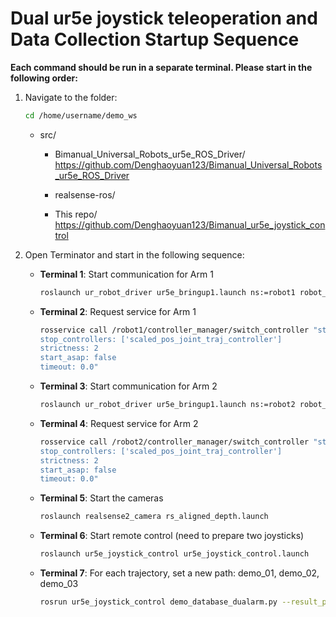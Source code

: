
# Dual ur5e joystick teleoperation and Data Collection Startup Sequence
**Each command should be run in a separate terminal. Please start in the following order:**

1. Navigate to the folder:
   ```bash
   cd /home/username/demo_ws
   ```
   - src/
      - Bimanual_Universal_Robots_ur5e_ROS_Driver/
        https://github.com/Denghaoyuan123/Bimanual_Universal_Robots_ur5e_ROS_Driver

      - realsense-ros/

      - This repo/ 
        https://github.com/Denghaoyuan123/Bimanual_ur5e_joystick_control

2. Open Terminator and start in the following sequence:

   - **Terminal 1**: Start communication for Arm 1
     ```bash
     roslaunch ur_robot_driver ur5e_bringup1.launch ns:=robot1 robot_ip:=xxx reverse_port:=50001 script_sender_port:=50002 trajectory_port:=50003 script_command_port:=50004
     ```

   - **Terminal 2**: Request service for Arm 1
     ```bash
     rosservice call /robot1/controller_manager/switch_controller "start_controllers: ['joint_group_vel_controller']
     stop_controllers: ['scaled_pos_joint_traj_controller']
     strictness: 2
     start_asap: false
     timeout: 0.0"
     ```

   - **Terminal 3**: Start communication for Arm 2
     ```bash
     roslaunch ur_robot_driver ur5e_bringup1.launch ns:=robot2 robot_ip:=xxx reverse_port:=50011 script_sender_port:=50012 trajectory_port:=50013 script_command_port:=50014
     ```

   - **Terminal 4**: Request service for Arm 2
     ```bash
     rosservice call /robot2/controller_manager/switch_controller "start_controllers: ['joint_group_vel_controller']
     stop_controllers: ['scaled_pos_joint_traj_controller']
     strictness: 2
     start_asap: false
     timeout: 0.0"
     ```

   - **Terminal 5**: Start the cameras
     ```bash
     roslaunch realsense2_camera rs_aligned_depth.launch
     ```

   - **Terminal 6**: Start remote control (need to prepare two joysticks)
     ```bash
     roslaunch ur5e_joystick_control ur5e_joystick_control.launch
     ```

   - **Terminal 7**: For each trajectory, set a new path: demo_01, demo_02, demo_03
     ```bash
     rosrun ur5e_joystick_control demo_database_dualarm.py --result_path /path/to/your/demo/demo_20
     ```

